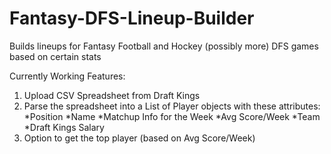 # Fantasy-DFS-Lineup-Builder
Builds lineups for Fantasy Football and Hockey (possibly more) DFS games based on certain stats 

Currently Working Features:
  1. Upload CSV Spreadsheet from Draft Kings
  2. Parse the spreadsheet into a List of Player objects with these attributes:
    *Position
    *Name
    *Matchup Info for the Week
    *Avg Score/Week
    *Team
    *Draft Kings Salary
  3. Option to get the top player (based on Avg Score/Week)
  
